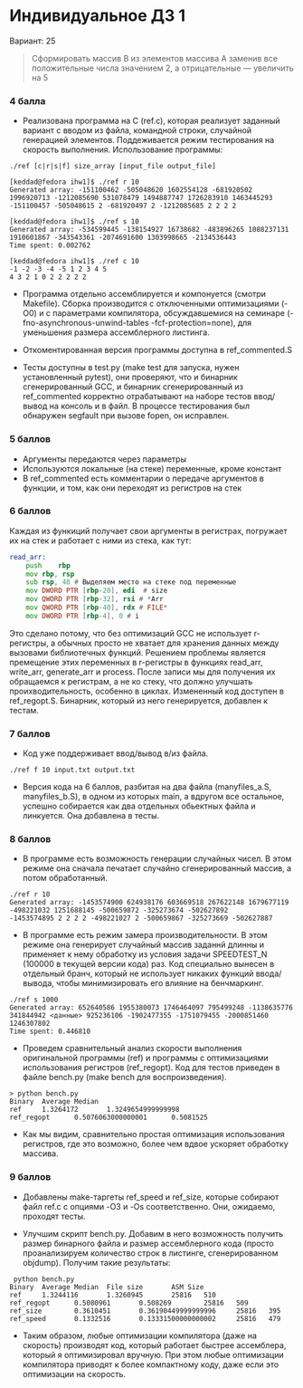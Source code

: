 # Индивидуальное ДЗ 1

Вариант: 25

> Сформировать массив B из элементов массива A заменив все
> положительные числа значением 2, а отрицательные — увеличить на 5

### 4 балла
* Реализована программа на C (ref.c), которая реализует заданный вариант с вводом из файла, командной строки, случайной генерацией элементов. Поддеживается режим тестирования на скорость выполнения. Использование программы:

```
./ref [c|r|s|f] size_array [input_file output_file]
```

```
[keddad@fedora ihw1]$ ./ref r 10
Generated array: -151100462 -505048620 1602554128 -681920502 1996920713 -1212085690 531078479 1494887747 1726283910 1463445293 
-151100457 -505048615 2 -681920497 2 -1212085685 2 2 2 2 
```

```
[keddad@fedora ihw1]$ ./ref s 10
Generated array: -534599445 -138154927 16738682 -483896265 1088237131 1910601867 -343543361 -2074691600 1303998665 -2134536443 
Time spent: 0.002762
```

```
[keddad@fedora ihw1]$ ./ref c 10
-1 -2 -3 -4 -5 1 2 3 4 5
4 3 2 1 0 2 2 2 2 2
```

* Программа отдельно ассемблируется и компонуется (смотри Makefile). Сборка производится с отключенными оптимизациями (-O0) и с параметрами компилятора, обсуждавшемися на семинаре (-fno-asynchronous-unwind-tables -fcf-protection=none), для уменьшения размера ассемблерного листинга.

* Откоментированная версия программы доступна в ref_commented.S

* Тесты доступны в test.py (make test для запуска, нужен установленный pytest), они проверяют, что и бинарник сгенерированный GCC, и бинарник сгенерированный из ref_commented корректно отрабатывают на наборе тестов ввод/вывод на консоль и в файл. В процессе тестирования был обнаружен segfault при вызове fopen, он исправлен.

### 5 баллов

* Аргументы передаются через параметры
* Используются локальные (на стеке) переменные, кроме констант
* В ref_commented есть комментарии о передаче аргументов в функции, и том, как они переходят из регистров на стек

### 6 баллов

Каждая из функиций получает свои аргументы в регистрах, погружает их на стек и работает с ними из стека, как тут:
```asm
read_arr:
    push    rbp
    mov rbp, rsp
    sub rsp, 48 # Выделяем место на стеке под переменные
    mov DWORD PTR [rbp-20], edi  # size
    mov QWORD PTR [rbp-32], rsi # *Arr
    mov QWORD PTR [rbp-40], rdx # FILE*
    mov DWORD PTR [rbp-4], 0 # i
```

Это сделано потому, что без оптимизаций GCC не использует r-регистры, а обычных просто не хватает для хранения данных между вызовами библиотечных функций. Решением проблемы является премещение этих переменных в r-регистры в функциях read_arr, write_arr, generate_arr и process. После записи мы для получения их обращаемся к регистрам, а не ко стеку, что должно улучшать проихводительность, особенно в циклах. Измененный код доступен в ref_regopt.S. Бинарник, который из него генерируется, добавлен к тестам.

### 7 баллов
* Код уже поддерживает ввод/вывод в/из файла.
```
./ref f 10 input.txt output.txt
```

* Версия кода на 6 баллов, разбитая на два файла (manyfiles_a.S, manyfiles_b.S), в одном из которых main, а вдругом все остальное, успешно собирается как два отдельных обьектных файла и линкуется. Она добавлена в тесты.

### 8 баллов

* В программе есть возможность генерации случайных чисел. В этом режиме она сначала печатает случайно сгенерированный массив, а потом обработанный.
```
./ref r 10
Generated array: -1453574900 624938176 603669518 267622148 1679677119 -498221032 1251688145 -500659872 -325273674 -502627892 
-1453574895 2 2 2 2 -498221027 2 -500659867 -325273669 -502627887 
```

* В программе есть режим замера производительности. В этом режиме она генерирует случайный массив заданнй длинны и применяет к нему обработку из условия задачи SPEEDTEST_N (100000 в текущей версии кода) раз. Код специально вынесен в отдельный бранч, который не использует никаких функций ввода/вывода, чтобы минимизировать его влияние на бенчмаркинг.
```
./ref s 1000
Generated array: 652640586 1955380073 1746464097 795499248 -1138635776 341844942 <данные> 925236106 -1902477355 -1751079455 -2000851460 1246307802 
Time spent: 0.446810
```

* Проведем сравнительный анализ скорости выполнения оригинальной программы (ref) и программы с оптимизациями использования регистров (ref_regopt). Код для тестов приведен в файле bench.py (make bench для воспроизведения).

```
> python bench.py 
Binary  Average Median
ref     1.3264172       1.3249654999999998
ref_regopt      0.5076063000000001      0.5081525
```

* Как мы видим, сравнительно простая оптимизация использования регистров, где это возможно, более чем вдвое ускоряет обработку массива.

### 9 баллов

* Добавлены make-таргеты ref_speed и ref_size, которые собирают файл ref.c c опциями -O3 и -Os соответственно. Они, ожидаемо, проходят тесты.

* Улучшим скрипт bench.py. Добавим в него возможность получить размер бинарного файла и размер ассемблерного кода (просто проанализируем количество строк в листинге, сгенерированном objdump). Получим такие результаты:

```
 python bench.py 
Binary  Average Median  File size       ASM Size
ref     1.3244116       1.3260945       25816   510
ref_regopt      0.5080961       0.508269        25816   509
ref_size        0.3610451       0.36190449999999996     25816   395
ref_speed       0.1332516       0.13331500000000002     25816   479
```

* Таким образом, любые оптимизации компилятора (даже на скорость) производят код, который работает быстрее ассемблера, который я оптимизировал вручную. При этом любые оптимизации компилятора приводят к более компактному коду, даже если это оптимизации на скорость.
